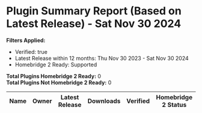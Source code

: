 # Plugin Summary Report (Based on Latest Release) - Sat Nov 30 2024

**Filters Applied:**
- Verified: true
- Latest Release within 12 months: Thu Nov 30 2023 - Sat Nov 30 2024
- Homebridge 2 Ready: Supported

**Total Plugins Homebridge 2 Ready:** 0<br>
**Total Plugins Not Homebridge 2 Ready:** 0

| Name | Owner | Latest Release | Downloads | Verified | Homebridge 2 Status |
| ---- | ----- | -------------- | --------- | -------- | ------------------- |
